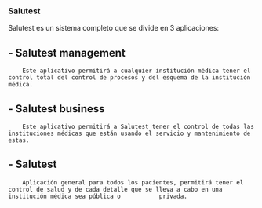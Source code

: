 ### Salutest

Salutest es un sistema completo que se divide en 3 aplicaciones:

  ## - Salutest management
        Este aplicativo permitirá a cualquier institución médica tener el control total del control de procesos y del esquema de la institución médica.
      
  ## - Salutest business
        Este aplicativo permitirá a Salutest tener el control de todas las instituciones médicas que están usando el servicio y mantenimiento de estas.
        
  ## - Salutest
        Aplicación general para todos los pacientes, permitirá tener el control de salud y de cada detalle que se lleva a cabo en una institución médica sea pública o           privada.
